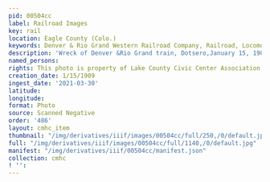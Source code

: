 ```yaml
---
pid: 00504cc
label: Railroad Images
key: rail
location: Eagle County (Colo.)
keywords: Denver & Rio Grand Western Railroad Company, Railroad, Locomotive
description: 'Wreck of Denver &Rio Grand train, Dotsero,January 15, 1909 '
named_persons: 
rights: This photo is property of Lake County Civic Center Association.
creation_date: 1/15/1909
ingest_date: '2021-03-30'
latitude: 
longitude: 
format: Photo
source: Scanned Negative
order: '486'
layout: cmhc_item
thumbnail: "/img/derivatives/iiif/images/00504cc/full/250,/0/default.jpg"
full: "/img/derivatives/iiif/images/00504cc/full/1140,/0/default.jpg"
manifest: "/img/derivatives/iiif/00504cc/manifest.json"
collection: cmhc
! '': 
---
```

